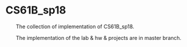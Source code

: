 # CS61B_sp18

&emsp;&emsp;The collection of implementation of CS61B_sp18.

&emsp;&emsp;The implementation of the lab & hw & projects are in master branch.
